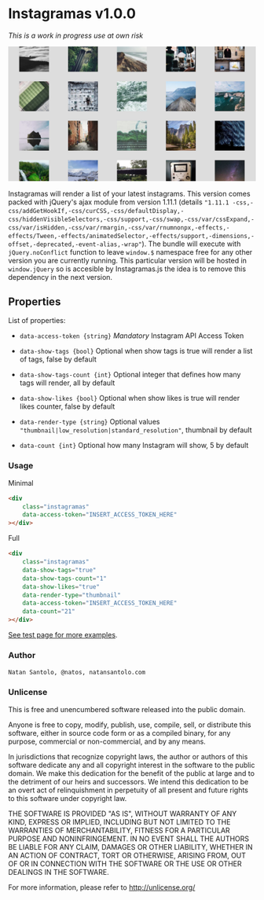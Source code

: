 # Instagramas v1.0.0

_This is a work in progress use at own risk_

![Instagramas](https://raw.githubusercontent.com/natos/instagramas/master/test/instagramas.png)

Instagramas will render a list of your latest instagrams. This version comes packed with jQuery's ajax module from version 1.11.1 (details ```"1.11.1 -css,-css/addGetHookIf,-css/curCSS,-css/defaultDisplay,-css/hiddenVisibleSelectors,-css/support,-css/swap,-css/var/cssExpand,-css/var/isHidden,-css/var/rmargin,-css/var/rnumnonpx,-effects,-effects/Tween,-effects/animatedSelector,-effects/support,-dimensions,-offset,-deprecated,-event-alias,-wrap"```).
The bundle will execute with ```jQuery.noConflict``` function to leave ```window.$``` namespace free for any other version you are currently running. This particular version will be hosted in ```window.jQuery``` so is accesible by Instagramas.js the idea is to remove this dependency in the next version.

## Properties

List of properties:

* ```data-access-token {string}```  *Mandatory* Instagram API Access Token

* ```data-show-tags {bool}```   Optional when show tags is true will render a list of tags, false by default

* ```data-show-tags-count {int}```  Optional integer that defines how many tags will render, all by default

* ```data-show-likes {bool}```    Optional when show likes is true will render likes counter, false by default

* ```data-render-type {string}``` Optional values ```"thumbnail|low_resolution|standard_resolution"```, thumbnail by default

* ```data-count {int}```  Optional how many Instagram will show, 5 by default

### Usage

Minimal
```html
<div
    class="instagramas"
    data-access-token="INSERT_ACCESS_TOKEN_HERE"
></div>
```

Full
```html
<div
    class="instagramas"
    data-show-tags="true"
    data-show-tags-count="1"
    data-show-likes="true"
    data-render-type="thumbnail"
    data-access-token="INSERT_ACCESS_TOKEN_HERE"
    data-count="21"
></div>
```

[See test page for more examples](http://natos.github.io/instagramas/).

### Author

    Natan Santolo, @natos, natansantolo.com

### Unlicense

This is free and unencumbered software released into the public domain.

Anyone is free to copy, modify, publish, use, compile, sell, or
distribute this software, either in source code form or as a compiled
binary, for any purpose, commercial or non-commercial, and by any
means.

In jurisdictions that recognize copyright laws, the author or authors
of this software dedicate any and all copyright interest in the
software to the public domain. We make this dedication for the benefit
of the public at large and to the detriment of our heirs and
successors. We intend this dedication to be an overt act of
relinquishment in perpetuity of all present and future rights to this
software under copyright law.

THE SOFTWARE IS PROVIDED "AS IS", WITHOUT WARRANTY OF ANY KIND,
EXPRESS OR IMPLIED, INCLUDING BUT NOT LIMITED TO THE WARRANTIES OF
MERCHANTABILITY, FITNESS FOR A PARTICULAR PURPOSE AND NONINFRINGEMENT.
IN NO EVENT SHALL THE AUTHORS BE LIABLE FOR ANY CLAIM, DAMAGES OR
OTHER LIABILITY, WHETHER IN AN ACTION OF CONTRACT, TORT OR OTHERWISE,
ARISING FROM, OUT OF OR IN CONNECTION WITH THE SOFTWARE OR THE USE OR
OTHER DEALINGS IN THE SOFTWARE.

For more information, please refer to <http://unlicense.org/>
